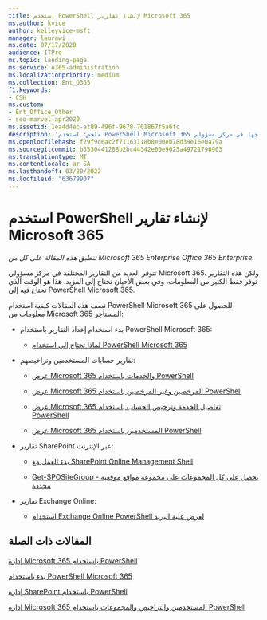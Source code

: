 ```yaml
---
title: استخدم PowerShell لإنشاء تقارير Microsoft 365
ms.author: kvice
author: kelleyvice-msft
manager: laurawi
ms.date: 07/17/2020
audience: ITPro
ms.topic: landing-page
ms.service: o365-administration
ms.localizationpriority: medium
ms.collection: Ent_O365
f1.keywords:
- CSH
ms.custom:
- Ent_Office_Other
- seo-marvel-apr2020
ms.assetid: 1ea4d4ec-af89-496f-9678-701867f5a6fc
description: 'ملخص: استخدم PowerShell Microsoft 365 لإنشاء تقارير لا يمكنك إنتاجها في مركز مسؤولي Microsoft 365.'
ms.openlocfilehash: f29f9d6ac2f71163118b8e00eb78d39e16e0a79a
ms.sourcegitcommit: b3530441288b2bc44342e00e9025a49721796903
ms.translationtype: MT
ms.contentlocale: ar-SA
ms.lasthandoff: 03/20/2022
ms.locfileid: "63679907"
---
```

# <a name="use-powershell-to-create-reports-for-microsoft-365"></a>استخدم PowerShell لإنشاء تقارير Microsoft 365

*تنطبق هذه المقالة على كل من Microsoft 365 Enterprise Office 365 Enterprise.*

تتوفر العديد من التقارير المختلفة في مركز مسؤولي Microsoft 365. ولكن هذه التقارير توفر فقط الكثير من المعلومات، وفي بعض الأحيان تحتاج إلى المزيد. هذا هو الوقت الذي تحتاج فيه إلى PowerShell Microsoft 365.
  
تصف هذه المقالات كيفية استخدام PowerShell Microsoft 365 للحصول على معلومات من Microsoft 365 المستأجر:
  
- بدء استخدام إعداد التقارير باستخدام PowerShell Microsoft 365:
    
  - [لماذا تحتاج إلى استخدام PowerShell Microsoft 365](./why-you-need-to-use-microsoft-365-powershell.md)
    
    
- تقارير حسابات المستخدمين وتراخيصهم:
    
  - [عرض Microsoft 365 والخدمات باستخدام PowerShell](view-licenses-and-services-with-microsoft-365-powershell.md)
    
  - [عرض Microsoft 365 المرخصين وغير المرخصين باستخدام PowerShell](view-licensed-and-unlicensed-users-with-microsoft-365-powershell.md)
    
  - [عرض Microsoft 365 تفاصيل الخدمة وترخيص الحساب باستخدام PowerShell](view-account-license-and-service-details-with-microsoft-365-powershell.md)
    
  - [عرض Microsoft 365 المستخدمين باستخدام PowerShell](view-user-accounts-with-microsoft-365-powershell.md)
    
- تقارير SharePoint عبر الإنترنت:
    
  - [بدء العمل مع SharePoint Online Management Shell](/powershell/sharepoint/sharepoint-online/connect-sharepoint-online)
    
  - [Get-SPOSiteGroup - يحصل على كل المجموعات على مجموعة مواقع موقعية محددة](/powershell/module/sharepoint-online/get-spositegroup)
    
- تقارير Exchange Online:
    
  - [استخدام Exchange Online PowerShell لعرض علبة البريد](/exchange/recipients-in-exchange-online/manage-user-mailboxes/use-powershell-to-display-mailbox-information)
    
    
## <a name="related-articles"></a>المقالات ذات الصلة

[إدارة Microsoft 365 باستخدام PowerShell](manage-microsoft-365-with-microsoft-365-powershell.md)
  
[بدء باستخدام PowerShell Microsoft 365](getting-started-with-microsoft-365-powershell.md)
  
[إدارة SharePoint باستخدام PowerShell](manage-sharepoint-online-with-microsoft-365-powershell.md)
  
[إدارة Microsoft 365 المستخدمين والتراخيص والمجموعات باستخدام PowerShell](manage-user-accounts-and-licenses-with-microsoft-365-powershell.md)
